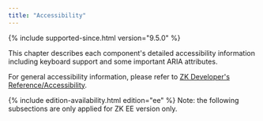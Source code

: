 ```yaml
---
title: "Accessibility"
---
```




{% include supported-since.html version="9.5.0" %}

This chapter describes each component's detailed accessibility
information including keyboard support and some important ARIA
attributes.

For general accessibility information, please refer to [ZK Developer's Reference/Accessibility]({{site.baseurl}}/zk_dev_ref/accessibility/accessibility).

<!--REQUIRED ZK EDITION: EE -->
{% include edition-availability.html edition="ee" %} Note: the following subsections are only applied for
ZK EE version only.